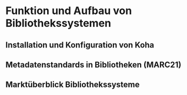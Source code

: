 # Funktion und Aufbau von Bibliothekssystemen

## Installation und Konfiguration von Koha

## Metadatenstandards in Bibliotheken (MARC21)

## Marktüberblick Bibliothekssysteme
